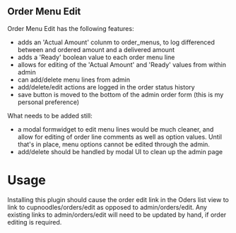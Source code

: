## Order Menu Edit

Order Menu Edit has the following features:

- adds an 'Actual Amount' colunm to order_menus, to log differenced between and ordered amount and a delivered amount
- adds a 'Ready' boolean value to each order menu line
- allows for editing of the 'Actual Amount' and 'Ready' values from within admin
- can add/delete menu lines from admin 
- add/delete/edit actions are logged in the order status history 
- save button is moved to the bottom of the admin order form (this is my personal preference)

What needs to be added still: 

- a modal formwidget to edit menu lines would be much cleaner, and allow for editing of order line comments as well as option values. Until that's in place, menu options cannot be edited through the admin. 
- add/delete should be handled by modal UI to clean up the admin page

# Usage

Installing this plugin should cause the order edit link in the Oders list view to link to cupnoodles/orders/edit as opposed to admin/orders/edit. 
Any existing links to admin/orders/edit will need to be updated by hand, if order editing is required. 